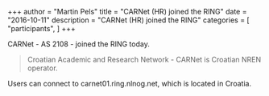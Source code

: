 +++
author = "Martin Pels"
title = "CARNet (HR) joined the RING"
date = "2016-10-11"
description = "CARNet (HR) joined the RING"
categories = [
    "participants",
]
+++

CARNet - AS 2108 - joined the RING today.

> Croatian Academic and Research Network - CARNet is Croatian NREN operator.

Users can connect to carnet01.ring.nlnog.net, which is located in Croatia.


